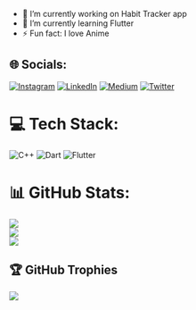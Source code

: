 

- 🔭 I’m currently working on Habit Tracker app
- 🌱 I’m currently learning Flutter
- ⚡ Fun fact: I love Anime


## 🌐 Socials:
[![Instagram](https://img.shields.io/badge/Instagram-%23E4405F.svg?logo=Instagram&logoColor=white)](https://instagram.com/ilakshaygupt) [![LinkedIn](https://img.shields.io/badge/LinkedIn-%230077B5.svg?logo=linkedin&logoColor=white)](https://linkedin.com/in/ilakshaygupt) [![Medium](https://img.shields.io/badge/Medium-12100E?logo=medium&logoColor=white)](https://medium.com/@ilakshaygupt)  [![Twitter](https://img.shields.io/badge/Twitter-%231DA1F2.svg?logo=Twitter&logoColor=white)](https://twitter.com/ilakshaygupt) 
# 💻 Tech Stack:
![C++](https://img.shields.io/badge/c++-%2300599C.svg?style=plastic&logo=c%2B%2B&logoColor=white) ![Dart](https://img.shields.io/badge/dart-%230175C2.svg?style=plastic&logo=dart&logoColor=white) ![Flutter](https://img.shields.io/badge/Flutter-%2302569B.svg?style=plastic&logo=Flutter&logoColor=white)
# 📊 GitHub Stats:
![](https://github-readme-stats.vercel.app/api?username=ilakshaygupt&theme=blueberry&hide_border=true&include_all_commits=true&count_private=true)<br/>
![](https://github-readme-streak-stats.herokuapp.com/?user=ilakshaygupt&theme=blueberry&hide_border=true)<br/>
![](https://github-readme-stats.vercel.app/api/top-langs/?username=ilakshaygupt&theme=blueberry&hide_border=true&include_all_commits=true&count_private=true&layout=compact)

## 🏆 GitHub Trophies
![](https://github-profile-trophy.vercel.app/?username=ilakshaygupt&theme=tokyonight&no-frame=true&no-bg=true&margin-w=4)

